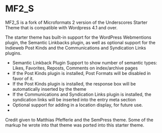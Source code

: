 MF2_S
========

MF2_S is a fork of Microformats 2 version of the Underscores Starter Theme that is compatible with Wordpress 4.1 and over.

The starter theme has built-in support for the WordPress Webmentions plugin, 
the Semantic Linkbacks plugin, as well as optional support for the Indieweb
Post Kinds and the Communications and Syndication Links plugins.

* Semantic Linkback Plugin Support to show number of semantic types: Likes, Favorites, Reposts, Comments on index/archive pages
* If the Post Kinds plugin is installed, Post Formats will be disabled in favor of it.
* If the Post Kinds plugin is installed, the response box will be automatically inserted by the theme
* If the Communications and Syndication Links plugin is installed, the syndication links will be inserted into the entry meta section
* Optional support for adding in a location display, for future use.
*

Credit given to Matthias Pfefferle and the SemPress theme. Some of the markup he wrote into that theme was ported into this starter theme.
 

